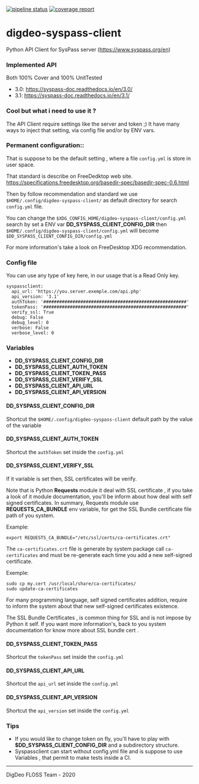 [![pipeline status](https://gitdev.digdeo.fr/digdeo-projets-floss1/digdeo-syspass-client/badges/master/pipeline.svg)](https://gitdev.digdeo.fr/digdeo-projets-floss1/digdeo-syspass-client/-/commits/master) [![coverage report](https://gitdev.digdeo.fr/digdeo-projets-floss1/digdeo-syspass-client/badges/master/coverage.svg)](https://gitdev.digdeo.fr/digdeo-projets-floss1/digdeo-syspass-client/-/commits/master)

# digdeo-syspass-client

Python API Client for SysPass server (https://www.syspass.org/en)

### Implemented API
Both 100% Cover and 100% UnitTested
* 3.0: https://syspass-doc.readthedocs.io/en/3.0/
* 3.1: https://syspass-doc.readthedocs.io/en/3.1/

### Cool but what i need to use it ?
The API Client require settings like the server and token ;)
It have many ways to inject that setting, via config file and/or by ENV vars.

### Permanent configuration::

That is suppose to be the default setting , where a file ``config.yml`` is store in user space. 

That standard is describe on FreeDedktop web site. https://specifications.freedesktop.org/basedir-spec/basedir-spec-0.6.html

Then by follow recommendation and standard we use ``$HOME/.config/digdeo-syspass-client/`` as default directory for search ``config.yml`` file.

You can change the ``$XDG_CONFIG_HOME/digdeo-syspass-client/config.yml`` search by set a ENV var **DD_SYSPASS_CLIENT_CONFIG_DIR** then 
``$HOME/.config/digdeo-syspass-client/config.yml`` will become ``$DD_SYSPASS_CLIENT_CONFIG_DIR/config.yml``

For more information's  take a look on FreeDesktop XDG recommendation.

### Config file

You can use any type of key here, in our usage that is a Read Only key.

```
syspassclient:
  api_url: 'https://you.server.exemple.com/api.php'
  api_version: '3.1'
  authToken: '######################################################'
  tokenPass: '######################################################'
  verify_ssl: True
  debug: False
  debug_level: 0
  verbose: False
  verbose_level: 0
```

### Variables

* **DD_SYSPASS_CLIENT_CONFIG_DIR**
* **DD_SYSPASS_CLIENT_AUTH_TOKEN**
* **DD_SYSPASS_CLIENT_TOKEN_PASS**
* **DD_SYSPASS_CLIENT_VERIFY_SSL**
* **DD_SYSPASS_CLIENT_API_URL**
* **DD_SYSPASS_CLIENT_API_VERSION**

#### DD_SYSPASS_CLIENT_CONFIG_DIR
Shortcut the ``$HOME/.config/digdeo-syspass-client`` default path by the value of the variable

#### DD_SYSPASS_CLIENT_AUTH_TOKEN
Shortcut the ``authToken`` set inside the ``config.yml``

#### DD_SYSPASS_CLIENT_VERIFY_SSL
If it variable is set then, SSL certificates will be verify.

Note that is Python **Requests** module it deal with SSL certificate , if you take a look of it module documentation, you'll be inform about how deal with self signed certificates.
In summary, Requests module  use **REQUESTS_CA_BUNDLE** env variable, for get the SSL Bundle certificate file path of you system.

Example:
```shell script
export REQUESTS_CA_BUNDLE="/etc/ssl/certs/ca-certificates.crt"
```

The ``ca-certificates.crt`` file is generate by system package call ``ca-certificates`` and must be re-generate each time you add a new self-signed certificate.

Exemple:
```shell script
sudo cp my.cert /usr/local/share/ca-certificates/
sudo update-ca-certificates
```

For many programming language, self signed certificates addition, require to inform the system about that new self-signed certificates existence.

The SSL Bundle Certificates , is common thing for SSL and is not impose by Python it self. If you want more information's, back to you system documentation for know more about SSL bundle cert .

#### DD_SYSPASS_CLIENT_TOKEN_PASS
Shortcut the ``tokenPass`` set inside the ``config.yml``

#### DD_SYSPASS_CLIENT_API_URL
Shortcut the ``api_url`` set inside the ``config.yml``

#### DD_SYSPASS_CLIENT_API_VERSION
Shortcut the ``api_version`` set inside the ``config.yml``

### Tips

* If you would like to change token on fly, you'll have to play with **$DD_SYSPASS_CLIENT_CONFIG_DIR** and a subdirectory structure.
* Syspassclient can start without config.yml file and is suppose to use Variables , that permit to make tests inside a CI.
---
DigDeo FLOSS Team - 2020